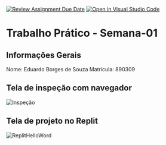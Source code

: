 [![Review Assignment Due Date](https://classroom.github.com/assets/deadline-readme-button-22041afd0340ce965d47ae6ef1cefeee28c7c493a6346c4f15d667ab976d596c.svg)](https://classroom.github.com/a/fWV9gbnp)
[![Open in Visual Studio Code](https://classroom.github.com/assets/open-in-vscode-2e0aaae1b6195c2367325f4f02e2d04e9abb55f0b24a779b69b11b9e10269abc.svg)](https://classroom.github.com/online_ide?assignment_repo_id=18217315&assignment_repo_type=AssignmentRepo)
# Trabalho Prático - Semana-01

## Informações Gerais
Nome: Eduardo Borges de Souza
Matricula: 890309

## Tela de inspeção com navegador
![Inspeção](inspecao_rede.jpg)

## Tela de projeto no Replit
![ReplitHelloWord](riplit.hello_word.jpg)
